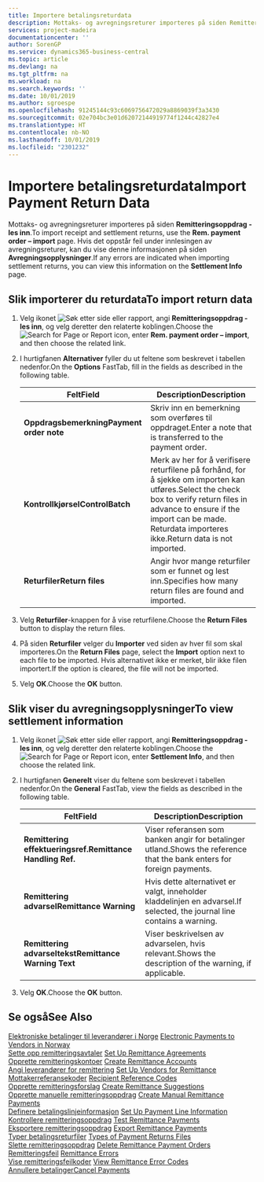 ```yaml
---
title: Importere betalingsreturdata
description: Mottaks- og avregningsreturer importeres på siden Remitteringsoppdrag - les inn.
services: project-madeira
documentationcenter: ''
author: SorenGP
ms.service: dynamics365-business-central
ms.topic: article
ms.devlang: na
ms.tgt_pltfrm: na
ms.workload: na
ms.search.keywords: ''
ms.date: 10/01/2019
ms.author: sgroespe
ms.openlocfilehash: 91245144c93c6069756472029a8869039f3a3430
ms.sourcegitcommit: 02e704bc3e01d62072144919774f1244c42827e4
ms.translationtype: HT
ms.contentlocale: nb-NO
ms.lasthandoff: 10/01/2019
ms.locfileid: "2301232"
---
```

# <a name="import-payment-return-data"></a><span data-ttu-id="2d0ec-103">Importere betalingsreturdata</span><span class="sxs-lookup"><span data-stu-id="2d0ec-103">Import Payment Return Data</span></span>
<span data-ttu-id="2d0ec-104">Mottaks- og avregningsreturer importeres på siden **Remitteringsoppdrag - les inn**.</span><span class="sxs-lookup"><span data-stu-id="2d0ec-104">To import receipt and settlement returns, use the **Rem. payment order – import** page.</span></span> <span data-ttu-id="2d0ec-105">Hvis det oppstår feil under innlesingen av avregningsreturer, kan du vise denne informasjonen på siden **Avregningsopplysninger**.</span><span class="sxs-lookup"><span data-stu-id="2d0ec-105">If any errors are indicated when importing settlement returns, you can view this information on the **Settlement Info** page.</span></span>  

## <a name="to-import-return-data"></a><span data-ttu-id="2d0ec-106">Slik importerer du returdata</span><span class="sxs-lookup"><span data-stu-id="2d0ec-106">To import return data</span></span>  

1.  <span data-ttu-id="2d0ec-107">Velg ikonet ![Søk etter side eller rapport](../../media/ui-search/search_small.png "Søk etter side eller rapport"), angi **Remitteringsoppdrag - les inn**, og velg deretter den relaterte koblingen.</span><span class="sxs-lookup"><span data-stu-id="2d0ec-107">Choose the ![Search for Page or Report](../../media/ui-search/search_small.png "Search for Page or Report icon") icon, enter **Rem. payment order – import**, and then choose the related link.</span></span>  
2.  <span data-ttu-id="2d0ec-108">I hurtigfanen **Alternativer** fyller du ut feltene som beskrevet i tabellen nedenfor.</span><span class="sxs-lookup"><span data-stu-id="2d0ec-108">On the **Options** FastTab, fill in the fields as described in the following table.</span></span>  

    |<span data-ttu-id="2d0ec-109">Felt</span><span class="sxs-lookup"><span data-stu-id="2d0ec-109">Field</span></span>|<span data-ttu-id="2d0ec-110">Description</span><span class="sxs-lookup"><span data-stu-id="2d0ec-110">Description</span></span>|  
    |---------------------------------|---------------------------------------|  
    |<span data-ttu-id="2d0ec-111">**Oppdragsbemerkning**</span><span class="sxs-lookup"><span data-stu-id="2d0ec-111">**Payment order note**</span></span>|<span data-ttu-id="2d0ec-112">Skriv inn en bemerkning som overføres til oppdraget.</span><span class="sxs-lookup"><span data-stu-id="2d0ec-112">Enter a note that is transferred to the payment order.</span></span>|  
    |<span data-ttu-id="2d0ec-113">**Kontrollkjørsel**</span><span class="sxs-lookup"><span data-stu-id="2d0ec-113">**ControlBatch**</span></span>|<span data-ttu-id="2d0ec-114">Merk av her for å verifisere returfilene på forhånd, for å sjekke om importen kan utføres.</span><span class="sxs-lookup"><span data-stu-id="2d0ec-114">Select the check box to verify return files in advance to ensure if the import can be made.</span></span> <span data-ttu-id="2d0ec-115">Returdata importeres ikke.</span><span class="sxs-lookup"><span data-stu-id="2d0ec-115">Return data is not imported.</span></span>|  
    |<span data-ttu-id="2d0ec-116">**Returfiler**</span><span class="sxs-lookup"><span data-stu-id="2d0ec-116">**Return files**</span></span>|<span data-ttu-id="2d0ec-117">Angir hvor mange returfiler som er funnet og lest inn.</span><span class="sxs-lookup"><span data-stu-id="2d0ec-117">Specifies how many return files are found and imported.</span></span>|  

3.  <span data-ttu-id="2d0ec-118">Velg **Returfiler**-knappen for å vise returfilene.</span><span class="sxs-lookup"><span data-stu-id="2d0ec-118">Choose the **Return Files** button to display the return files.</span></span>  
4.  <span data-ttu-id="2d0ec-119">På siden **Returfiler** velger du **Importer** ved siden av hver fil som skal importeres.</span><span class="sxs-lookup"><span data-stu-id="2d0ec-119">On the **Return Files** page, select the **Import** option next to each file to be imported.</span></span> <span data-ttu-id="2d0ec-120">Hvis alternativet ikke er merket, blir ikke filen importert.</span><span class="sxs-lookup"><span data-stu-id="2d0ec-120">If the option is cleared, the file will not be imported.</span></span>  
5.  <span data-ttu-id="2d0ec-121">Velg **OK**.</span><span class="sxs-lookup"><span data-stu-id="2d0ec-121">Choose the **OK** button.</span></span>  

## <a name="to-view-settlement-information"></a><span data-ttu-id="2d0ec-122">Slik viser du avregningsopplysninger</span><span class="sxs-lookup"><span data-stu-id="2d0ec-122">To view settlement information</span></span>  

1.  <span data-ttu-id="2d0ec-123">Velg ikonet ![Søk etter side eller rapport](../../media/ui-search/search_small.png "Søk etter side eller rapport"), angi **Remitteringsoppdrag - les inn**, og velg deretter den relaterte koblingen.</span><span class="sxs-lookup"><span data-stu-id="2d0ec-123">Choose the ![Search for Page or Report](../../media/ui-search/search_small.png "Search for Page or Report icon") icon, enter **Settlement Info**, and then choose the related link.</span></span>  
2.  <span data-ttu-id="2d0ec-124">I hurtigfanen **Generelt** viser du feltene som beskrevet i tabellen nedenfor.</span><span class="sxs-lookup"><span data-stu-id="2d0ec-124">On the **General** FastTab, view the fields as described in the following table.</span></span>  

    |<span data-ttu-id="2d0ec-125">Felt</span><span class="sxs-lookup"><span data-stu-id="2d0ec-125">Field</span></span>|<span data-ttu-id="2d0ec-126">Description</span><span class="sxs-lookup"><span data-stu-id="2d0ec-126">Description</span></span>|  
    |---------------------------------|---------------------------------------|  
    |<span data-ttu-id="2d0ec-127">**Remittering effektueringsref.**</span><span class="sxs-lookup"><span data-stu-id="2d0ec-127">**Remittance Handling Ref.**</span></span>|<span data-ttu-id="2d0ec-128">Viser referansen som banken angir for betalinger utland.</span><span class="sxs-lookup"><span data-stu-id="2d0ec-128">Shows the reference that the bank enters for foreign payments.</span></span>|  
    |<span data-ttu-id="2d0ec-129">**Remittering advarsel**</span><span class="sxs-lookup"><span data-stu-id="2d0ec-129">**Remittance Warning**</span></span>|<span data-ttu-id="2d0ec-130">Hvis dette alternativet er valgt, inneholder kladdelinjen en advarsel.</span><span class="sxs-lookup"><span data-stu-id="2d0ec-130">If selected, the journal line contains a warning.</span></span>|  
    |<span data-ttu-id="2d0ec-131">**Remittering advarseltekst**</span><span class="sxs-lookup"><span data-stu-id="2d0ec-131">**Remittance Warning Text**</span></span>|<span data-ttu-id="2d0ec-132">Viser beskrivelsen av advarselen, hvis relevant.</span><span class="sxs-lookup"><span data-stu-id="2d0ec-132">Shows the description of the warning, if applicable.</span></span>|  

3.  <span data-ttu-id="2d0ec-133">Velg **OK**.</span><span class="sxs-lookup"><span data-stu-id="2d0ec-133">Choose the **OK** button.</span></span>  

## <a name="see-also"></a><span data-ttu-id="2d0ec-134">Se også</span><span class="sxs-lookup"><span data-stu-id="2d0ec-134">See Also</span></span>  
 <span data-ttu-id="2d0ec-135">[Elektroniske betalinger til leverandører i Norge](electronic-payments-to-vendors-in-norway.md) </span><span class="sxs-lookup"><span data-stu-id="2d0ec-135">[Electronic Payments to Vendors in Norway](electronic-payments-to-vendors-in-norway.md) </span></span>  
 <span data-ttu-id="2d0ec-136">[Sette opp remitteringsavtaler](how-to-set-up-remittance-agreements.md) </span><span class="sxs-lookup"><span data-stu-id="2d0ec-136">[Set Up Remittance Agreements](how-to-set-up-remittance-agreements.md) </span></span>  
 <span data-ttu-id="2d0ec-137">[Opprette remitteringskontoer](how-to-create-remittance-accounts.md) </span><span class="sxs-lookup"><span data-stu-id="2d0ec-137">[Create Remittance Accounts](how-to-create-remittance-accounts.md) </span></span>  
 <span data-ttu-id="2d0ec-138">[Angi leverandører for remittering](how-to-set-up-vendors-for-remittance.md) </span><span class="sxs-lookup"><span data-stu-id="2d0ec-138">[Set Up Vendors for Remittance](how-to-set-up-vendors-for-remittance.md) </span></span>  
 <span data-ttu-id="2d0ec-139">[Mottakerreferansekoder](recipient-reference-codes.md) </span><span class="sxs-lookup"><span data-stu-id="2d0ec-139">[Recipient Reference Codes](recipient-reference-codes.md) </span></span>  
 <span data-ttu-id="2d0ec-140">[Opprette remitteringsforslag](how-to-create-remittance-suggestions.md) </span><span class="sxs-lookup"><span data-stu-id="2d0ec-140">[Create Remittance Suggestions](how-to-create-remittance-suggestions.md) </span></span>  
 <span data-ttu-id="2d0ec-141">[Opprette manuelle remitteringsoppdrag](how-to-create-manual-remittance-payments.md) </span><span class="sxs-lookup"><span data-stu-id="2d0ec-141">[Create Manual Remittance Payments](how-to-create-manual-remittance-payments.md) </span></span>  
 <span data-ttu-id="2d0ec-142">[Definere betalingslinjeinformasjon](how-to-set-up-payment-line-information.md) </span><span class="sxs-lookup"><span data-stu-id="2d0ec-142">[Set Up Payment Line Information](how-to-set-up-payment-line-information.md) </span></span>  
 <span data-ttu-id="2d0ec-143">[Kontrollere remitteringsoppdrag](how-to-test-remittance-payments.md) </span><span class="sxs-lookup"><span data-stu-id="2d0ec-143">[Test Remittance Payments](how-to-test-remittance-payments.md) </span></span>  
 <span data-ttu-id="2d0ec-144">[Eksportere remitteringsoppdrag](how-to-export-remittance-payments.md) </span><span class="sxs-lookup"><span data-stu-id="2d0ec-144">[Export Remittance Payments](how-to-export-remittance-payments.md) </span></span>  
 <span data-ttu-id="2d0ec-145">[Typer betalingsreturfiler](types-of-payment-returns-files.md) </span><span class="sxs-lookup"><span data-stu-id="2d0ec-145">[Types of Payment Returns Files](types-of-payment-returns-files.md) </span></span>  
 <span data-ttu-id="2d0ec-146">[Slette remitteringsoppdrag](how-to-delete-remittance-payment-orders.md) </span><span class="sxs-lookup"><span data-stu-id="2d0ec-146">[Delete Remittance Payment Orders](how-to-delete-remittance-payment-orders.md) </span></span>  
 <span data-ttu-id="2d0ec-147">[Remitteringsfeil](remittance-errors.md) </span><span class="sxs-lookup"><span data-stu-id="2d0ec-147">[Remittance Errors](remittance-errors.md) </span></span>  
 <span data-ttu-id="2d0ec-148">[Vise remitteringsfeilkoder](how-to-view-remittance-error-codes.md) </span><span class="sxs-lookup"><span data-stu-id="2d0ec-148">[View Remittance Error Codes](how-to-view-remittance-error-codes.md) </span></span>  
 [<span data-ttu-id="2d0ec-149">Annullere betalinger</span><span class="sxs-lookup"><span data-stu-id="2d0ec-149">Cancel Payments</span></span>](how-to-cancel-payments.md)
